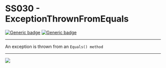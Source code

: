 # SS030 - ExceptionThrownFromEquals

[![Generic badge](https://img.shields.io/badge/Severity-Warning-yellow.svg)](https://shields.io/) [![Generic badge](https://img.shields.io/badge/CodeFix-No-lightgrey.svg)](https://shields.io/)

---

An exception is thrown from an `Equals() method`

---

![](./attachments/SS030.gif)
